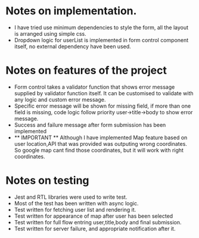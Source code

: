 # Notes on implementation.
 
 - I have tried use minimum dependencies to style the form, all the layout is arranged using simple css.
 - Dropdown logic for userList is implemented in form control component itself, no external dependency have been used.
# Notes on features of the project
- Form control takes a validator function that shows error message supplied by validator function itself. It can be customised to validate with any logic and custom error message.
- Specific error message will be shown for missing field, if more than one field is missing, code logic follow priority user->title->body to show error message.
- Success and failure message after form submission has been implemented
- ** IMPORTANT ** Although I have implemented Map feature based on user location,API that was provided was outputing wrong coordinates. So google map cant find those coordinates, but it will work with right coordinates.
  
# Notes on testing
- Jest and RTL libraries were used to write test.
- Most of the test has been written with async logic. 
- Test written for fetching user list and rendering it.
- Test written for appearance of map after user has been selected
- Test written for full flow entring user,title,body and final submission.
- Test written for server failure, and appropriate notification after it.
  